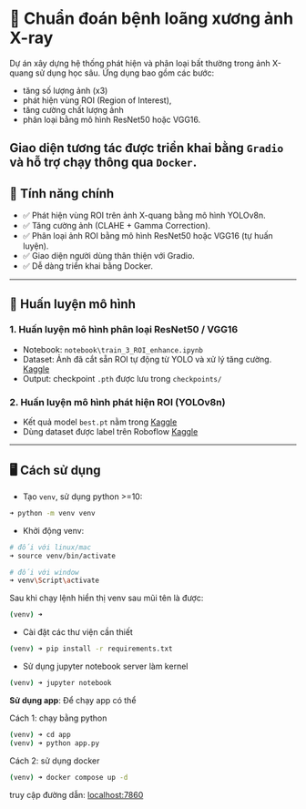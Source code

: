 # 🩻 Chuẩn đoán bệnh loãng xương ảnh X-ray

Dự án xây dựng hệ thống phát hiện và phân loại bất thường trong ảnh X-quang sử dụng học sâu. Ứng dụng bao gồm các bước: 
- tăng số lượng ảnh (x3)
- phát hiện vùng ROI (Region of Interest), 
- tăng cường chất lượng ảnh
- phân loại bằng mô hình ResNet50 hoặc VGG16. 

Giao diện tương tác được triển khai bằng `Gradio` và hỗ trợ chạy thông qua `Docker`.
---

## 🚀 Tính năng chính
- ✅ Phát hiện vùng ROI trên ảnh X-quang bằng mô hình YOLOv8n.
- ✅ Tăng cường ảnh (CLAHE + Gamma Correction).
- ✅ Phân loại ảnh ROI bằng mô hình ResNet50 hoặc VGG16 (tự huấn luyện).
- ✅ Giao diện người dùng thân thiện với Gradio.
- ✅ Dễ dàng triển khai bằng Docker.

---

## 🧠 Huấn luyện mô hình
### 1. Huấn luyện mô hình phân loại ResNet50 / VGG16

- Notebook: `notebook\train_3_ROI_enhance.ipynb`
- Dataset: Ảnh đã cắt sẵn ROI tự động từ YOLO và xử lý tăng cường. [Kaggle]()
- Output: checkpoint `.pth` được lưu trong `checkpoints/`

### 2. Huấn luyện mô hình phát hiện ROI (YOLOv8n)

- Kết quả model `best.pt` nằm trong [Kaggle](https://drive.google.com/drive/u/0/folders/13ytPRe5ovAv3Tm4Bz0cCIDNbKF8Fh7WC)
- Dùng dataset được label trên Roboflow [Kaggle]()
---

## 🖥️ Cách sử dụng
- Tạo `venv`, sử dụng python >=10:
```bash
➜ python -m venv venv
```
- Khởi động venv:
```bash
# đối với linux/mac
➜ source venv/bin/activate

# đối với window
➜ venv\Script\activate
```
Sau khi chạy lệnh hiển thị venv sau mũi tên là được:
```bash
(venv) ➜
```
- Cài đặt các thư viện cần thiết
```bash
(venv) ➜ pip install -r requirements.txt 
```

- Sử dụng jupyter notebook server làm kernel
```bash
(venv) ➜ jupyter notebook
```


**Sử dụng app**:
Để chạy app có thể

Cách 1: chạy bằng python
```bash
(venv) ➜ cd app
(venv) ➜ python app.py
```

Cách 2: sử dụng docker
```bash
(venv) ➜ docker compose up -d
```

truy cập đường dẫn: [localhost:7860](http://localhost:7860/)
